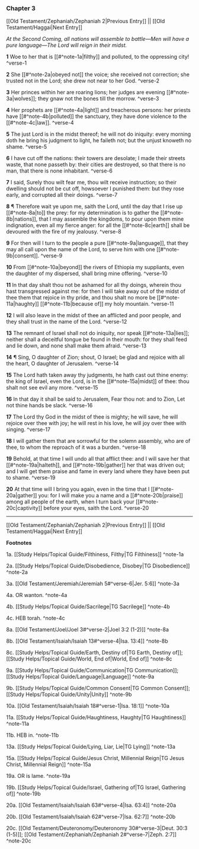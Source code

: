 ### Chapter 3

[[Old Testament/Zephaniah/Zephaniah 2|Previous Entry]]  ||  [[Old Testament/Haggai|Next Entry]]

*At the Second Coming, all nations will assemble to battle—Men will have a pure language—The Lord will reign in their midst.*

**1**  Woe to her that is [[#^note-1a|filthy]] and polluted, to the oppressing city! ^verse-1

**2**  She [[#^note-2a|obeyed not]] the voice; she received not correction; she trusted not in the Lord; she drew not near to her God. ^verse-2

**3**  Her princes within her are roaring lions; her judges are evening [[#^note-3a|wolves]]; they gnaw not the bones till the morrow. ^verse-3

**4**  Her prophets are [[#^note-4a|light]] and treacherous persons: her priests have [[#^note-4b|polluted]] the sanctuary, they have done violence to the [[#^note-4c|law]]. ^verse-4

**5**  The just Lord is in the midst thereof; he will not do iniquity: every morning doth he bring his judgment to light, he faileth not; but the unjust knoweth no shame. ^verse-5

**6**  I have cut off the nations: their towers are desolate; I made their streets waste, that none passeth by: their cities are destroyed, so that there is no man, that there is none inhabitant. ^verse-6

**7**  I said, Surely thou wilt fear me, thou wilt receive instruction; so their dwelling should not be cut off, howsoever I punished them: but they rose early, and corrupted all their doings. ^verse-7

**8**  ¶ Therefore wait ye upon me, saith the Lord, until the day that I rise up [[#^note-8a|to]] the prey: for my determination is to gather the [[#^note-8b|nations]], that I may assemble the kingdoms, to pour upon them mine indignation, even all my fierce anger: for all the [[#^note-8c|earth]] shall be devoured with the fire of my jealousy. ^verse-8

**9**  For then will I turn to the people a pure [[#^note-9a|language]], that they may all call upon the name of the Lord, to serve him with one [[#^note-9b|consent]]. ^verse-9

**10**  From [[#^note-10a|beyond]] the rivers of Ethiopia my suppliants, even the daughter of my dispersed, shall bring mine offering. ^verse-10

**11**  In that day shalt thou not be ashamed for all thy doings, wherein thou hast transgressed against me: for then I will take away out of the midst of thee them that rejoice in thy pride, and thou shalt no more be [[#^note-11a|haughty]] [[#^note-11b|because of]] my holy mountain. ^verse-11

**12**  I will also leave in the midst of thee an afflicted and poor people, and they shall trust in the name of the Lord. ^verse-12

**13**  The remnant of Israel shall not do iniquity, nor speak [[#^note-13a|lies]]; neither shall a deceitful tongue be found in their mouth: for they shall feed and lie down, and none shall make them afraid. ^verse-13

**14**  ¶ Sing, O daughter of Zion; shout, O Israel; be glad and rejoice with all the heart, O daughter of Jerusalem. ^verse-14

**15**  The Lord hath taken away thy judgments, he hath cast out thine enemy: the king of Israel, even the Lord, is in the [[#^note-15a|midst]] of thee: thou shalt not see evil any more. ^verse-15

**16**  In that day it shall be said to Jerusalem, Fear thou not: and to Zion, Let not thine hands be slack. ^verse-16

**17**  The Lord thy God in the midst of thee is mighty; he will save, he will rejoice over thee with joy; he will rest in his love, he will joy over thee with singing. ^verse-17

**18**  I will gather them that are sorrowful for the solemn assembly, who are of thee, to whom the reproach of it was a burden. ^verse-18

**19**  Behold, at that time I will undo all that afflict thee: and I will save her that [[#^note-19a|halteth]], and [[#^note-19b|gather]] her that was driven out; and I will get them praise and fame in every land where they have been put to shame. ^verse-19

**20**  At that time will I bring you again, even in the time that I [[#^note-20a|gather]] you: for I will make you a name and a [[#^note-20b|praise]] among all people of the earth, when I turn back your [[#^note-20c|captivity]] before your eyes, saith the Lord. ^verse-20


---
[[Old Testament/Zephaniah/Zephaniah 2|Previous Entry]]  ||  [[Old Testament/Haggai|Next Entry]]


**Footnotes**


1a. [[Study Helps/Topical Guide/Filthiness, Filthy|TG Filthiness]] ^note-1a

2a. [[Study Helps/Topical Guide/Disobedience, Disobey|TG Disobedience]] ^note-2a

3a. [[Old Testament/Jeremiah/Jeremiah 5#^verse-6|Jer. 5:6]] ^note-3a

4a. OR wanton. ^note-4a

4b. [[Study Helps/Topical Guide/Sacrilege|TG Sacrilege]] ^note-4b

4c. HEB torah. ^note-4c

8a. [[Old Testament/Joel/Joel 3#^verse-2|Joel 3:2 (1-2)]] ^note-8a

8b. [[Old Testament/Isaiah/Isaiah 13#^verse-4|Isa. 13:4]] ^note-8b

8c. [[Study Helps/Topical Guide/Earth, Destiny of|TG Earth, Destiny of]]; [[Study Helps/Topical Guide/World, End of|World, End of]] ^note-8c

9a. [[Study Helps/Topical Guide/Communication|TG Communication]]; [[Study Helps/Topical Guide/Language|Language]] ^note-9a

9b. [[Study Helps/Topical Guide/Common Consent|TG Common Consent]]; [[Study Helps/Topical Guide/Unity|Unity]] ^note-9b

10a. [[Old Testament/Isaiah/Isaiah 18#^verse-1|Isa. 18:1]] ^note-10a

11a. [[Study Helps/Topical Guide/Haughtiness, Haughty|TG Haughtiness]] ^note-11a

11b. HEB in. ^note-11b

13a. [[Study Helps/Topical Guide/Lying, Liar, Lie|TG Lying]] ^note-13a

15a. [[Study Helps/Topical Guide/Jesus Christ, Millennial Reign|TG Jesus Christ, Millennial Reign]] ^note-15a

19a. OR is lame. ^note-19a

19b. [[Study Helps/Topical Guide/Israel, Gathering of|TG Israel, Gathering of]] ^note-19b

20a. [[Old Testament/Isaiah/Isaiah 63#^verse-4|Isa. 63:4]] ^note-20a

20b. [[Old Testament/Isaiah/Isaiah 62#^verse-7|Isa. 62:7]] ^note-20b

20c. [[Old Testament/Deuteronomy/Deuteronomy 30#^verse-3|Deut. 30:3 (1-5)]]; [[Old Testament/Zephaniah/Zephaniah 2#^verse-7|Zeph. 2:7]] ^note-20c